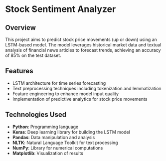 # Stock Sentiment Analyzer

## Overview
This project aims to predict stock price movements (up or down) using an LSTM-based model. The model leverages historical market data and textual analysis of financial news articles to forecast trends, achieving an accuracy of 85% on the test dataset.

## Features
- LSTM architecture for time series forecasting
- Text preprocessing techniques including tokenization and lemmatization
- Feature engineering to enhance model input quality
- Implementation of predictive analytics for stock price movements

## Technologies Used
- **Python**: Programming language
- **Keras**: Deep learning library for building the LSTM model
- **Pandas**: Data manipulation and analysis
- **NLTK**: Natural Language Toolkit for text processing
- **NumPy**: Library for numerical computations
- **Matplotlib**: Visualization of results 


